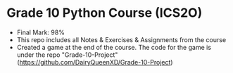 # Grade 10 Python Course (ICS2O)
- Final Mark: 98%
- This repo includes all Notes & Exercises & Assignments from the course
- Created a game at the end of the course. The code for the game is under the repo "Grade-10-Project" (https://github.com/DairyQueenXD/Grade-10-Project)
